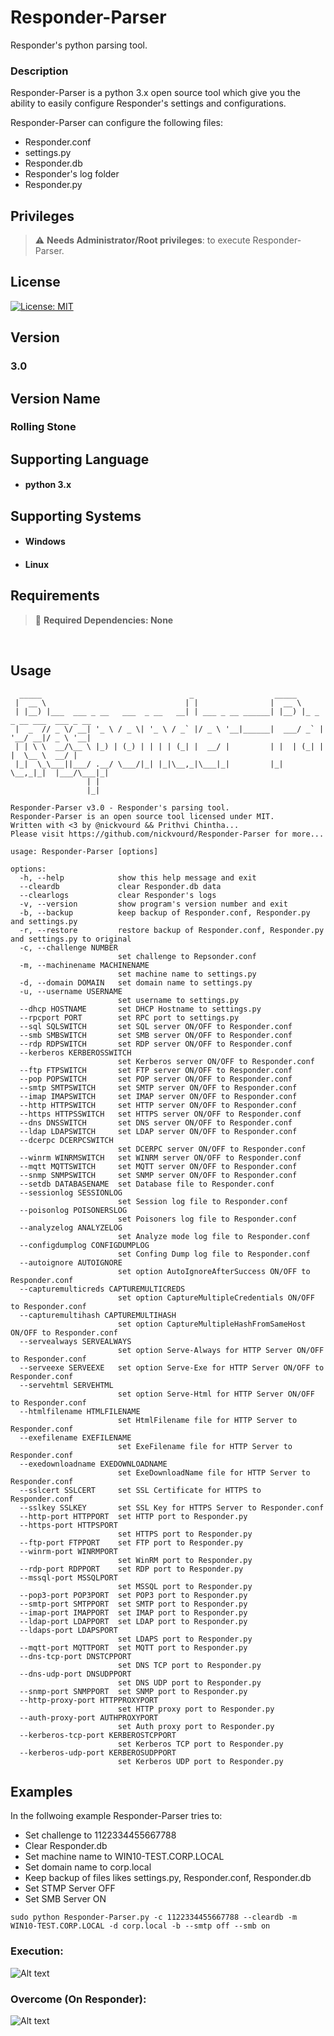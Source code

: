 # Responder-Parser
Responder's python parsing tool.

### Description
 Responder-Parser is a python 3.x open source tool which give you the ability to easily configure Responder's settings and configurations. 
 
 Responder-Parser can configure the following files:
 
 - Responder.conf
 - settings.py
 - Responder.db
 - Responder's log folder
 - Responder.py

## Privileges

> :warning: **Needs Administrator/Root privileges**: to execute Responder-Parser.

## License
[![License: MIT](https://img.shields.io/badge/License-MIT-yellow.svg)](LICENSE)

## Version
### 3.0

## Version Name
### Rolling Stone

## Supporting Language

- #### python 3.x

## Supporting Systems

- #### Windows
- #### Linux

## Requirements

> :information_desk_person: **Required Dependencies: None**
<br />

## Usage

```
  _____                                 _                  _____
 |  __ \                               | |                |  __ \
 | |__) |___  ___ _ __   ___  _ __   __| | ___ _ __ ______| |__) |_ _ _ __ ___  ___ _ __
 |  _  // _ \/ __| '_ \ / _ \| '_ \ / _` |/ _ \ '__|______|  ___/ _` | '__/ __|/ _ \ '__|
 | | \ \  __/\__ \ |_) | (_) | | | | (_| |  __/ |         | |  | (_| | |  \__ \  __/ |
 |_|  \_\___||___/ .__/ \___/|_| |_|\__,_|\___|_|         |_|   \__,_|_|  |___/\___|_|
                 | |
                 |_|

Responder-Parser v3.0 - Responder's parsing tool.
Responder-Parser is an open source tool licensed under MIT.
Written with <3 by @nickvourd && Prithvi Chintha...
Please visit https://github.com/nickvourd/Responder-Parser for more...

usage: Responder-Parser [options]

options:
  -h, --help            show this help message and exit
  --cleardb             clear Responder.db data
  --clearlogs           clear Responder's logs
  -v, --version         show program's version number and exit
  -b, --backup          keep backup of Responder.conf, Responder.py and settings.py
  -r, --restore         restore backup of Responder.conf, Responder.py and settings.py to original
  -c, --challenge NUMBER
                        set challenge to Repsonder.conf
  -m, --machinename MACHINENAME
                        set machine name to settings.py
  -d, --domain DOMAIN   set domain name to settings.py
  -u, --username USERNAME
                        set username to settings.py
  --dhcp HOSTNAME       set DHCP Hostname to settings.py
  --rpcport PORT        set RPC port to settings.py
  --sql SQLSWITCH       set SQL server ON/OFF to Responder.conf
  --smb SMBSWITCH       set SMB server ON/OFF to Responder.conf
  --rdp RDPSWITCH       set RDP server ON/OFF to Responder.conf
  --kerberos KERBEROSSWITCH
                        set Kerberos server ON/OFF to Responder.conf
  --ftp FTPSWITCH       set FTP server ON/OFF to Responder.conf
  --pop POPSWITCH       set POP server ON/OFF to Responder.conf
  --smtp SMTPSWITCH     set SMTP server ON/OFF to Responder.conf
  --imap IMAPSWITCH     set IMAP server ON/OFF to Responder.conf
  --http HTTPSWITCH     set HTTP server ON/OFF to Responder.conf
  --https HTTPSSWITCH   set HTTPS server ON/OFF to Responder.conf
  --dns DNSSWITCH       set DNS server ON/OFF to Responder.conf
  --ldap LDAPSWITCH     set LDAP server ON/OFF to Responder.conf
  --dcerpc DCERPCSWITCH
                        set DCERPC server ON/OFF to Responder.conf
  --winrm WINRMSWITCH   set WINRM server ON/OFF to Responder.conf
  --mqtt MQTTSWITCH     set MQTT server ON/OFF to Responder.conf
  --snmp SNMPSWITCH     set SNMP server ON/OFF to Responder.conf
  --setdb DATABASENAME  set Database file to Responder.conf
  --sessionlog SESSIONLOG
                        set Session log file to Responder.conf
  --poisonlog POISONERSLOG
                        set Poisoners log file to Responder.conf
  --analyzelog ANALYZELOG
                        set Analyze mode log file to Responder.conf
  --configdumplog CONFIGDUMPLOG
                        set Confing Dump log file to Responder.conf
  --autoignore AUTOIGNORE
                        set option AutoIgnoreAfterSuccess ON/OFF to Responder.conf
  --capturemulticreds CAPTUREMULTICREDS
                        set option CaptureMultipleCredentials ON/OFF to Responder.conf
  --capturemultihash CAPTUREMULTIHASH
                        set option CaptureMultipleHashFromSameHost ON/OFF to Responder.conf
  --servealways SERVEALWAYS
                        set option Serve-Always for HTTP Server ON/OFF to Responder.conf
  --serveexe SERVEEXE   set option Serve-Exe for HTTP Server ON/OFF to Responder.conf
  --servehtml SERVEHTML
                        set option Serve-Html for HTTP Server ON/OFF to Responder.conf
  --htmlfilename HTMLFILENAME
                        set HtmlFilename file for HTTP Server to Responder.conf
  --exefilename EXEFILENAME
                        set ExeFilename file for HTTP Server to Responder.conf
  --exedownloadname EXEDOWNLOADNAME
                        set ExeDownloadName file for HTTP Server to Responder.conf
  --sslcert SSLCERT     set SSL Certificate for HTTPS to Responder.conf
  --sslkey SSLKEY       set SSL Key for HTTPS Server to Responder.conf
  --http-port HTTPPORT  set HTTP port to Responder.py
  --https-port HTTPSPORT
                        set HTTPS port to Responder.py
  --ftp-port FTPPORT    set FTP port to Responder.py
  --winrm-port WINRMPORT
                        set WinRM port to Responder.py
  --rdp-port RDPPORT    set RDP port to Responder.py
  --mssql-port MSSQLPORT
                        set MSSQL port to Responder.py
  --pop3-port POP3PORT  set POP3 port to Responder.py
  --smtp-port SMTPPORT  set SMTP port to Responder.py
  --imap-port IMAPPORT  set IMAP port to Responder.py
  --ldap-port LDAPPORT  set LDAP port to Responder.py
  --ldaps-port LDAPSPORT
                        set LDAPS port to Responder.py
  --mqtt-port MQTTPORT  set MQTT port to Responder.py
  --dns-tcp-port DNSTCPPORT
                        set DNS TCP port to Responder.py
  --dns-udp-port DNSUDPPORT
                        set DNS UDP port to Responder.py
  --snmp-port SNMPPORT  set SNMP port to Responder.py
  --http-proxy-port HTTPPROXYPORT
                        set HTTP proxy port to Responder.py
  --auth-proxy-port AUTHPROXYPORT
                        set Auth proxy port to Responder.py
  --kerberos-tcp-port KERBEROSTCPPORT
                        set Kerberos TCP port to Responder.py
  --kerberos-udp-port KERBEROSUDPPORT
                        set Kerberos UDP port to Responder.py
```
## Examples

In the follwoing example Responder-Parser tries to:

- Set challenge to 1122334455667788
- Clear Responder.db
- Set machine name to WIN10-TEST.CORP.LOCAL
- Set domain name to corp.local
- Keep backup of files likes settings.py, Responder.conf, Responder.db
- Set STMP Server OFF
- Set SMB Server ON

```
sudo python Responder-Parser.py -c 1122334455667788 --cleardb -m WIN10-TEST.CORP.LOCAL -d corp.local -b --smtp off --smb on
```
### Execution:

![Alt text](/Pictures/Responder-Parser-Example.png "Responder-Parser Example")

### Overcome (On Responder):

![Alt text](/Pictures/Responder-Parser-Example-Results.png "Responder-Parser Example Results")


